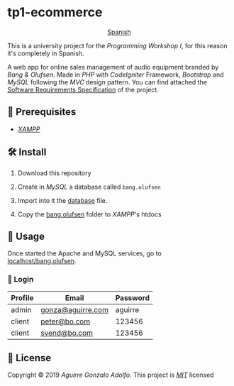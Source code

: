 # tp1-ecommerce

<div align='center'>

[Spanish](README.es.md)

</div>

This is a university project for the _Programming Workshop I_, for this reason it's completely in Spanish.

A web app for online sales management of audio equipment branded by _Bang & Olufsen_. Made in _PHP_ with _CodeIgniter_ Framework, _Bootstrap_ and _MySQL_ following the _MVC_ design pattern. You can find attached the [Software Requirements Specification](SRS.md) of the project.

## 🚧 Prerequisites

- _[XAMPP](https://www.apachefriends.org/index.html)_

## 🛠️ Install

1. Download this repository

2. Create in _MySQL_ a database called `bang.olufsen`

3. Import into it the [database](database.sql) file.

4. Copy the [bang.olufsen](bang.olufsen) folder to _XAMPP_'s htdocs

## 🚀 Usage

Once started the Apache and MySQL services, go to [localhost/bang.olufsen](http://localhost/bang.olufsen/).

### 🔑 Login

| Profile | Email             | Password |
| ------- | ----------------- | -------- |
| admin   | gonza@aguirre.com | aguirre  |
| client  | peter@bo.com      | 123456   |
| client  | svend@bo.com      | 123456   |

## 📝 License

Copyright © 2019 _Aguirre Gonzalo Adolfo_.
This project is _[MIT](LICENSE)_ licensed
